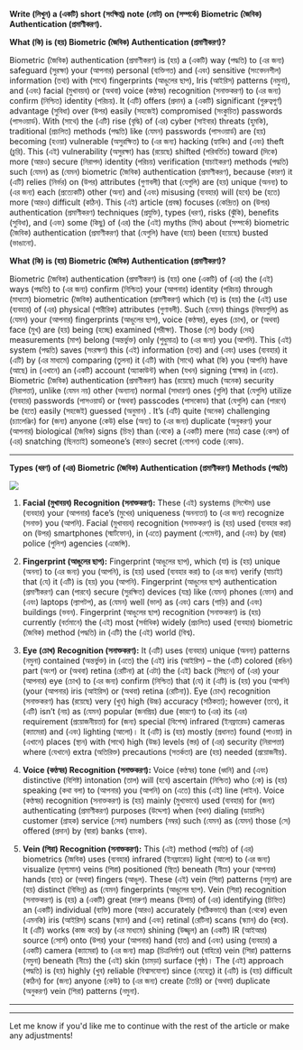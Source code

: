 **Write (লিখুন) a (একটি) short (সংক্ষিপ্ত) note (নোট) on (সম্পর্কে) Biometric (জৈবিক) Authentication (প্রমাণীকরণ).**

**What (কি) is (হয়) Biometric (জৈবিক) Authentication (প্রমাণীকরণ)?**

Biometric (জৈবিক) authentication (প্রমাণীকরণ) is (হয়) a (একটি) way (পদ্ধতি) to (এর জন্য) safeguard (সুরক্ষা) your (আপনার) personal (ব্যক্তিগত) and (এবং) sensitive (সংবেদনশীল) information (তথ্য) with (সাথে) fingerprints (আঙুলের ছাপ), Iris (আইরিস) patterns (নমুনা), and (এবং) facial (মুখাবয়ব) or (অথবা) voice (কণ্ঠস্বর) recognition (সনাক্তকরণ) to (এর জন্য) confirm (নিশ্চিত) identity (পরিচয়). It (এটি) offers (প্রদান) a (একটি) significant (গুরুত্বপূর্ণ) advantage (সুবিধা) over (উপর) easily (সহজেই) compromised (সংকুচিত) passwords (পাসওয়ার্ড). With (সাথে) the (এটি) rise (বৃদ্ধি) of (এর) cyber (সাইবার) threats (হুমকি), traditional (প্রচলিত) methods (পদ্ধতি) like (যেমন) passwords (পাসওয়ার্ড) are (হয়) becoming (হওয়া) vulnerable (অসুরক্ষিত) to (এর জন্য) hacking (হ্যাকিং) and (এবং) theft (চুরি). This (এই) vulnerability (অসুরক্ষা) has (রয়েছে) shifted (পরিবর্তিত) toward (দিকে) more (আরও) secure (নিরাপদ) identity (পরিচয়) verification (যাচাইকরণ) methods (পদ্ধতি) such (যেমন) as (যেমন) biometric (জৈবিক) authentication (প্রমাণীকরণ), because (কারণ) it (এটি) relies (নির্ভর) on (উপর) attributes (গুণাবলী) that (যেগুলি) are (হয়) unique (অনন্য) to (এর জন্য) each (প্রত্যেকটি) other (অন্য) and (এবং) misusing (ব্যবহার) will (হবে) be (হতে) more (আরও) difficult (কঠিন). This (এই) article (প্রবন্ধ) focuses (কেন্দ্রিত) on (উপর) authentication (প্রমাণীকরণ) techniques (প্রযুক্তি), types (ধরণ), risks (ঝুঁকি), benefits (সুবিধা), and (এবং) some (কিছু) of (এর) the (এই) myths (মিথ) about (সম্পর্কে) biometric (জৈবিক) authentication (প্রমাণীকরণ) that (যেগুলি) have (হয়ে) been (হয়েছে) busted (ভাঙানো).

**What (কি) is (হয়) Biometric (জৈবিক) Authentication (প্রমাণীকরণ)?**

Biometric (জৈবিক) authentication (প্রমাণীকরণ) is (হয়) one (একটি) of (এর) the (এই) ways (পদ্ধতি) to (এর জন্য) confirm (নিশ্চিত) your (আপনার) identity (পরিচয়) through (মাধ্যমে) biometric (জৈবিক) authentication (প্রমাণীকরণ) which (যা) is (হয়) the (এই) use (ব্যবহার) of (এর) physical (শারীরিক) attributes (গুণাবলী). Such (যেমন) things (বিষয়গুলি) as (যেমন) your (আপনার) fingerprints (আঙুলের ছাপ), voice (কণ্ঠস্বর), eyes (চোখ), or (অথবা) face (মুখ) are (হয়) being (হচ্ছে) examined (পরীক্ষা). Those (সে) body (দেহ) measurements (মাপ) belong (অন্তর্ভুক্ত) only (শুধুমাত্র) to (এর জন্য) you (আপনি). This (এই) system (পদ্ধতি) saves (সংরক্ষণ) this (এই) information (তথ্য) and (এবং) uses (ব্যবহার) it (এটি) by (এর মাধ্যমে) comparing (তুলনা) it (এটি) with (সাথে) what (কি) you (আপনি) have (আছে) in (এখানে) an (একটি) account (অ্যাকাউন্ট) when (যখন) signing (স্বাক্ষর) in (এতে). Biometric (জৈবিক) authentication (প্রমাণীকরণ) has (রয়েছে) much (অনেক) security (নিরাপত্তা), unlike (যেমন নয়) other (অন্যান্য) normal (সাধারণ) ones (গুলি) that (যেগুলি) utilize (ব্যবহার) passwords (পাসওয়ার্ড) or (অথবা) passcodes (পাসকোড) that (যেগুলি) can (পারবে) be (হতে) easily (সহজেই) guessed (অনুমান) . It’s (এটি) quite (অনেক) challenging (চ্যালেঞ্জিং) for (জন্য) anyone (কেউ) else (অন্য) to (এর জন্য) duplicate (অনুকরণ) your (আপনার) biological (জৈবিক) signs (চিহ্ন) than (থেকে) a (একটি) mere (মাত্র) case (কেস) of (এর) snatching (ছিনতাই) someone’s (কারও) secret (গোপন) code (কোড).

---

**Types (ধরণ) of (এর) Biometric (জৈবিক) Authentication (প্রমাণীকরণ) Methods (পদ্ধতি)**

<img src="https://media.geeksforgeeks.org/wp-content/uploads/20240416163759/authenticaton.png"/>

1. **Facial (মুখাবয়ব) Recognition (সনাক্তকরণ):** These (এই) systems (সিস্টেম) use (ব্যবহার) your (আপনার) face’s (মুখের) uniqueness (অনন্যতা) to (এর জন্য) recognize (সনাক্ত) you (আপনি). Facial (মুখাবয়ব) recognition (সনাক্তকরণ) is (হয়) used (ব্যবহার করা) on (উপর) smartphones (স্মার্টফোন), in (এতে) payment (পেমেন্ট), and (এবং) by (দ্বারা) police (পুলিশ) agencies (এজেন্সি).

2. **Fingerprint (আঙুলের ছাপ):** Fingerprint (আঙুলের ছাপ), which (যা) is (হয়) unique (অনন্য) to (এর জন্য) you (আপনি), is (হয়) used (ব্যবহার করা) to (এর জন্য) verify (যাচাই) that (যে) it (এটি) is (হয়) you (আপনি). Fingerprint (আঙুলের ছাপ) authentication (প্রমাণীকরণ) can (পারবে) secure (সুরক্ষিত) devices (যন্ত্র) like (যেমন) phones (ফোন) and (এবং) laptops (ল্যাপটপ), as (যেমন) well (ভাল) as (এবং) cars (গাড়ি) and (এবং) buildings (ভবন). Fingerprint (আঙুলের ছাপ) recognition (সনাক্তকরণ) is (হয়) currently (বর্তমানে) the (এই) most (সর্বাধিক) widely (প্রচলিত) used (ব্যবহার) biometric (জৈবিক) method (পদ্ধতি) in (এটি) the (এই) world (বিশ্ব).

3. **Eye (চোখ) Recognition (সনাক্তকরণ):** It (এটি) uses (ব্যবহার) unique (অনন্য) patterns (নমুনা) contained (অন্তর্ভুক্ত) in (এতে) the (এই) iris (আইরিস) – the (এটি) colored (রঙিন) part (অংশ) or (অথবা) retina (রেটিনা) at (এটা) the (এই) back (পিছনে) of (এর) your (আপনার) eye (চোখ) to (এর জন্য) confirm (নিশ্চিত) that (যে) it (এটি) is (হয়) you (আপনি) (your (আপনার) iris (আইরিস) or (অথবা) retina (রেটিনা)). Eye (চোখ) recognition (সনাক্তকরণ) has (রয়েছে) very (খুব) high (উচ্চ) accuracy (সঠিকতা); however (তবে), it (এটি) isn’t (নয়) as (যেমন) popular (জনপ্রিয়) due (কারণে) to (এর) its (এর) requirement (প্রয়োজনীয়তা) for (জন্য) special (বিশেষ) infrared (ইনফ্রারেড) cameras (ক্যামেরা) and (এবং) lighting (আলো)। It (এটি) is (হয়) mostly (প্রধানত) found (পাওয়া) in (এখানে) places (স্থান) with (সাথে) high (উচ্চ) levels (স্তর) of (এর) security (নিরাপত্তা) where (যেখানে) extra (অতিরিক্ত) precautions (সতর্কতা) are (হয়) needed (প্রয়োজনীয়).

4. **Voice (কণ্ঠস্বর) Recognition (সনাক্তকরণ):** Voice (কণ্ঠস্বর) tone (ধ্বনি) and (এবং) distinctive (বিশিষ্ট) intonation (তাল) will (হবে) ascertain (নিশ্চিত) who (কে) is (হয়) speaking (কথা বলা) to (আপনার) you (আপনি) on (এতে) this (এই) line (লাইন). Voice (কণ্ঠস্বর) recognition (সনাক্তকরণ) is (হয়) mainly (মুখ্যভাবে) used (ব্যবহার) for (জন্য) authenticating (প্রমাণীকরণ) purposes (উদ্দেশ্য) when (যখন) dialing (ডায়ালিং) customer (গ্রাহক) service (সেবা) numbers (নম্বর) such (যেমন) as (যেমন) those (সে) offered (প্রদান) by (দ্বারা) banks (ব্যাংক).

5. **Vein (শিরা) Recognition (সনাক্তকরণ):** This (এই) method (পদ্ধতি) of (এর) biometrics (জৈবিক) uses (ব্যবহার) infrared (ইনফ্রারেড) light (আলো) to (এর জন্য) visualize (দৃশ্যমান) veins (শিরা) positioned (স্থিত) beneath (নীচে) your (আপনার) hands (হাত) or (অথবা) fingers (আঙুল). These (এই) vein (শিরা) patterns (নমুনা) are (হয়) distinct (বিভিন্ন) as (যেমন) fingerprints (আঙুলের ছাপ). Vein (শিরা) recognition (সনাক্তকরণ) is (হয়) a (একটি) great (দারুণ) means (উপায়) of (এর) identifying (চিহ্নিত) an (একটি) individual (ব্যক্তি) more (আরও) accurately (সঠিকভাবে) than (থেকে) even (এমনকি) iris (আইরিস) scans (স্ক্যান) and (এবং) retinal (রেটিনা) scans (স্ক্যান) do (করে). It (এটি) works (কাজ করে) by (এর মাধ্যমে) shining (উজ্জ্বল) an (একটি) IR (আইআর) source (সোর্স) onto (উপর) your (আপনার) hand (হাত) and (এবং) using (ব্যবহার) a (একটি) camera (ক্যামেরা) to (এর জন্য) map (চিত্রনির্মাণ) out (বাহিরে) vein (শিরা) patterns (নমুনা) beneath (নীচে) the (এই) skin (চামড়া) surface (পৃষ্ঠ)। The (এই) approach (পদ্ধতি) is (হয়) highly (খুব) reliable (বিশ্বাসযোগ্য) since (যেহেতু) it (এটি) is (হয়) difficult (কঠিন) for (জন্য) anyone (কেউ) to (এর জন্য) create (তৈরি) or (অথবা) duplicate (অনুকরণ) vein (শিরা) patterns (নমুনা).

---




---

Let me know if you'd like me to continue with the rest of the article or make any adjustments!
